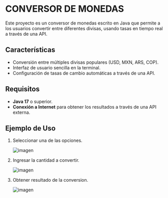 # CONVERSOR DE MONEDAS

Este proyecto es un conversor de monedas escrito en Java que permite a los usuarios convertir entre diferentes divisas, usando tasas en tiempo real a través de una API.

## Características
- Conversión entre múltiples divisas populares (USD, MXN, ARS, COP).
- Interfaz de usuario sencilla en la terminal.
- Configuración de tasas de cambio automáticas a través de una API.

## Requisitos
- **Java 17** o superior.
- **Conexión a Internet** para obtener los resultados a través de una API externa.

## Ejemplo de Uso

1. Seleccionar una de las opciones.
   
   ![imagen](https://github.com/user-attachments/assets/6b81232d-abce-41bd-9f32-8ac3c87e1dc4)

2. Ingresar la cantidad a convertir.

   ![imagen](https://github.com/user-attachments/assets/4172671a-641c-4652-bfb9-8ac3705e66f8)

3. Obtener resultado de la conversion.

   ![imagen](https://github.com/user-attachments/assets/6d0e6541-e615-41be-a6c8-9f6232480df5)

